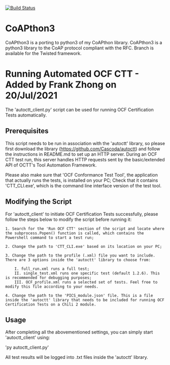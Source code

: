 [![Build Status](https://travis-ci.org/Tanganelli/CoAPthon3.svg?branch=master)](https://travis-ci.org/Tanganelli/CoAPthon3)

# CoAPthon3
CoAPthon3 is a porting to python3 of my CoAPthon library. CoAPthon3 is a python3 library to the CoAP protocol compliant with the RFC. Branch is available for the Twisted framework.


# Running Automated OCF CTT - Added by Frank Zhong on 20/Jul/2021
The 'autoctt_client.py' script can be used for running OCF Certification Tests automatically.

## Prerequisites
This script needs to be run in association with the 'autoctt' library, so please first download the library (https://github.com/Cascoda/autoctt) and follow the instructions in README.md to set up an HTTP server. During an OCF CTT test run, this server handles HTTP requests sent by the basic/extended API of OCTT's Tool Automation Framework.

Please also make sure that 'OCF Conformance Test Tool', the application that actually runs the tests, is installed on your PC; Check that it contains 'CTT_CLI.exe', which is the command line interface version of the test tool. 

## Modifying the Script
For 'autoctt_client' to initiate OCF Certification Tests successfully, please follow the steps below to modify the script before running it: 

    1. Search for the 'Run OCF CTT' section of the script and locate where the subprocess.Popen() function is called, which contains the Powershell command to start a test run; 

    2. Change the path to 'CTT_CLI.exe' based on its location on your PC; 

    3. Change the path to the profile (.xml) file you want to include. There are 3 options inside the 'autoctt' library to choose from: 

        I. full_run.xml runs a full test;
        II. single_test.xml runs one specific test (default 1.2.6). This is recommended for debugging purposes;
        III. OCF_profile.xml runs a selected set of tests. Feel free to modify this file according to your needs. 

    4. Change the path to the 'PICS_module.json' file. This is a file inside the 'autoctt' library that needs to be included for running OCF Certification Tests on a Chili 2 module. 

## Usage
After completing all the abovementioned settings, you can simply start 'autoctt_client' using: 

'py autoctt_client.py'

All test results will be logged into .txt files inside the 'autoctt' library. 